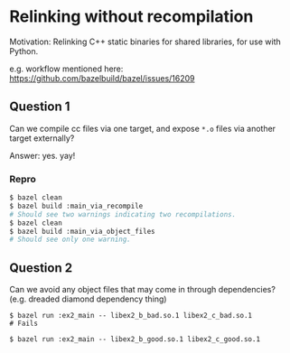 # Relinking without recompilation

Motivation: Relinking C++ static binaries for shared libraries, for use with
Python.

e.g. workflow mentioned here:
https://github.com/bazelbuild/bazel/issues/16209

## Question 1

Can we compile cc files via one target, and expose `*.o` files via another
target externally?

Answer: yes. yay!

### Repro

```sh
$ bazel clean
$ bazel build :main_via_recompile
# Should see two warnings indicating two recompilations.
$ bazel clean
$ bazel build :main_via_object_files
# Should see only one warning.
```

## Question 2

Can we avoid any object files that may come in through dependencies? (e.g.
dreaded diamond dependency thing)

```
$ bazel run :ex2_main -- libex2_b_bad.so.1 libex2_c_bad.so.1
# Fails

$ bazel run :ex2_main -- libex2_b_good.so.1 libex2_c_good.so.1
```
